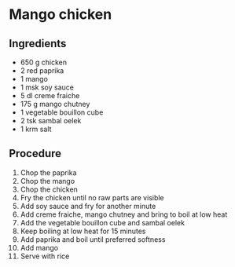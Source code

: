 # Mango chicken
## Ingredients
- 650 g chicken
- 2 red paprika
- 1 mango
- 1 msk soy sauce
- 5 dl creme fraiche
- 175 g mango chutney
- 1 vegetable bouillon cube
- 2 tsk sambal oelek
- 1 krm salt
## Procedure
1. Chop the paprika
2. Chop the mango
3. Chop the chicken
4. Fry the chicken until no raw parts are visible
5. Add soy sauce and fry for another minute
6. Add creme fraiche, mango chutney and bring to boil at low heat
7. Add the vegetable bouillon cube and sambal oelek
8. Keep boiling at low heat for 15 minutes
9. Add paprika and boil until preferred softness
10. Add mango
11. Serve with rice
